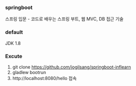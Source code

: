 ### springboot

스프링 입문 - 코드로 배우는 스프링 부트, 웹 MVC, DB 접근 기술   

### default
JDK 1.8  

### Excute
1. git clone https://github.com/jogilsang/springboot-inflearn 
2. gladlew bootrun   
3. http://localhost:8080/hello 접속   


